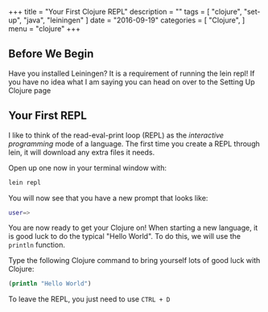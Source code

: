 +++
title = "Your First Clojure REPL"
description = ""
tags = [
    "clojure",
    "set-up",
	"java",
	"leiningen"
]
date = "2016-09-19"
categories = [
    "Clojure",
]
menu = "clojure"
+++

## Before We Begin

Have you installed Leiningen? It is a requirement of running the lein repl! If you have no idea what I am saying you can head on over to the Setting Up Clojure page

## Your First REPL

I like to think of the read-eval-print loop (REPL) as the *interactive programming* mode of a language. The first time you create a REPL through lein, it will download any extra files it needs. 

Open up one now in your terminal window with:
 
```bash
lein repl
```
You will now see that you have a new prompt that looks like:

```bash
user=>
```

You are now ready to get your Clojure on! When starting a new language, it is good luck to do the typical "Hello World". To do this, we will use the `println` function. 

Type the following Clojure command to bring yourself lots of good luck with Clojure:

```clojure
(println "Hello World")
```

To leave the REPL, you just need to use `CTRL + D`
